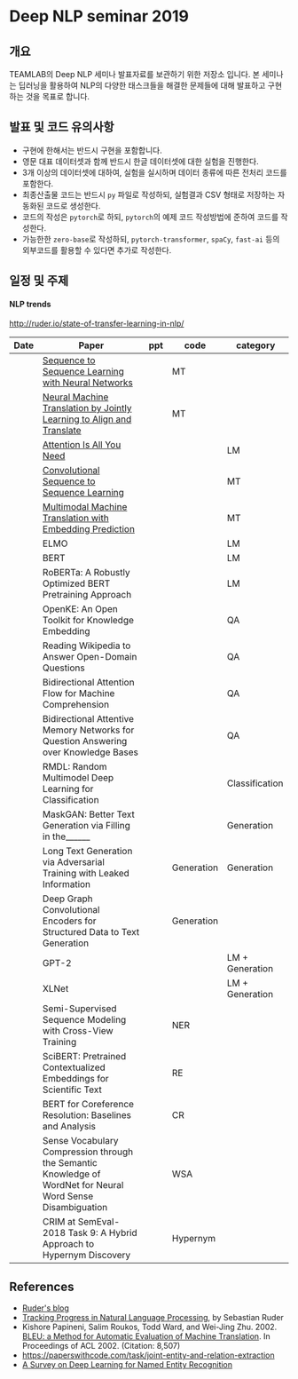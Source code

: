 # Deep NLP seminar 2019

## 개요
TEAMLAB의 Deep NLP 세미나 발표자료를 보관하기 위한 저장소 입니다.
본 세미나는 딥러닝을 활용하여 NLP의 다양한 태스크들을 해결한 문제들에 대해 발표하고 구현하는 것을 목표로 합니다.

## 발표 및 코드 유의사항
- 구현에 한해서는 반드시 구현을 포함합니다.
- 영문 대표 데이터셋과 함께 반드시 한글 데이터셋에 대한 실험을 진행한다.
- 3개 이상의 데이터셋에 대하여, 실험을 실시하며 데이터 종류에 따른 전처리 코드를 포함한다.
- 최종산출물 코드는 반드시 `py` 파일로 작성하되, 실험결과 CSV 형태로 저장하는 자동화된 코드로 생성한다.
- 코드의 작성은 `pytorch`로 하되, `pytorch`의 예제 코드 작성방법에 준하여 코드를 작성한다.
- 가능한한 `zero-base`로 작성하되, `pytorch-transformer`, `spaCy`, `fast-ai` 등의 외부코드를 활용할 수 있다면 추가로 작성한다.

## 일정 및 주제
#### NLP trends
http://ruder.io/state-of-transfer-learning-in-nlp/

| Date | Paper | ppt | code | category |
|--|--|--|--| -- |
|  |  [Sequence to Sequence Learning with Neural Networks](https://papers.nips.cc/paper/5346-sequence-to-sequence-learning-with-neural-networks.pdf) |  |MT  |
|  | [Neural Machine Translation by Jointly Learning to Align and Translate](https://arxiv.org/pdf/1409.0473.pdf) |  |MT  |
|  | [Attention Is All You Need](https://paperswithcode.com/paper/attention-is-all-you-need) |  |  | LM |
|  | [Convolutional Sequence to Sequence Learning]() |  |  | MT |
|  | [Multimodal Machine Translation with Embedding Prediction]() |  |  | MT |
|  | ELMO |  |  | LM |
|  | BERT |  |  | LM |
|  | RoBERTa: A Robustly Optimized BERT Pretraining Approach |  |  | LM |
|  | OpenKE: An Open Toolkit for Knowledge Embedding |  |  | QA |
|  | Reading Wikipedia to Answer Open-Domain Questions |  |  | QA |
|  | Bidirectional Attention Flow for Machine Comprehension |  |  | QA |
|  | Bidirectional Attentive Memory Networks for Question Answering over Knowledge Bases |  |  | QA |
|  | RMDL: Random Multimodel Deep Learning for Classification |  |  | Classification |
|  | MaskGAN: Better Text Generation via Filling in the______ |  |  | Generation |
|  | Long Text Generation via Adversarial Training with Leaked Information |  | Generation | Generation |
|  | Deep Graph Convolutional Encoders for Structured Data to Text Generation | | Generation |
|  | GPT-2 |  |  | LM + Generation |
|  | XLNet |  |  | LM + Generation|
|  | Semi-Supervised Sequence Modeling with Cross-View Training | | NER |
|  | SciBERT: Pretrained Contextualized Embeddings for Scientific Text | | RE |
|  | BERT for Coreference Resolution: Baselines and Analysis | | CR |
|  | Sense Vocabulary Compression through the Semantic Knowledge of WordNet for Neural Word Sense Disambiguation | | WSA |
|  | CRIM at SemEval-2018 Task 9: A Hybrid Approach to Hypernym Discovery | | Hypernym |














## References
- [Ruder's blog](http://ruder.io/)
- [Tracking Progress in Natural Language Processing](https://github.com/sebastianruder/NLP-progress), by Sebastian Ruder
- Kishore Papineni, Salim Roukos, Todd Ward, and Wei-Jing Zhu. 2002. [BLEU: a Method for Automatic Evaluation of Machine Translation](http://aclweb.org/anthology/P02-1040). In Proceedings of ACL 2002. (Citation: 8,507)
- https://paperswithcode.com/task/joint-entity-and-relation-extraction
- [A Survey on Deep Learning for Named Entity Recognition](https://www.researchgate.net/publication/329946134_A_Survey_on_Deep_Learning_for_Named_Entity_Recognition)
